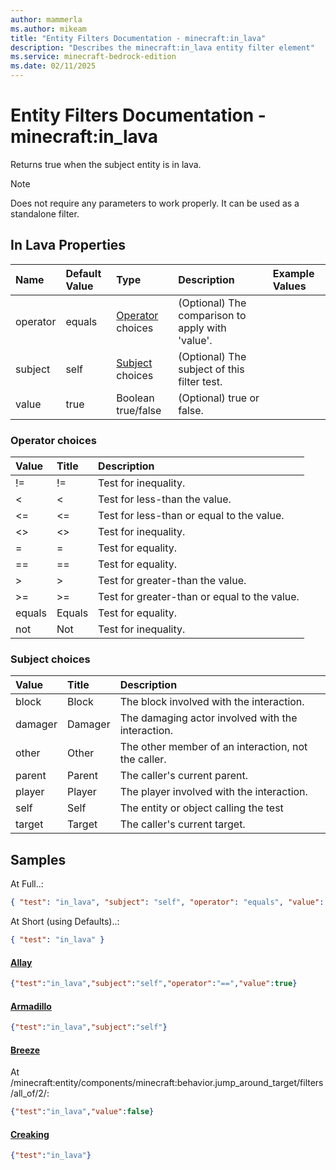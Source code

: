 ```yaml
---
author: mammerla
ms.author: mikeam
title: "Entity Filters Documentation - minecraft:in_lava"
description: "Describes the minecraft:in_lava entity filter element"
ms.service: minecraft-bedrock-edition
ms.date: 02/11/2025 
---
```


# Entity Filters Documentation - minecraft:in_lava

Returns true when the subject entity is in lava.

> [!Note]
> Does not require any parameters to work properly. It can be used as a standalone filter.


## In Lava Properties

|Name       |Default Value |Type |Description |Example Values |
|:----------|:-------------|:----|:-----------|:------------- |
| operator | equals | [Operator](#operator-choices) choices | (Optional) The comparison to apply with 'value'. |  | 
| subject | self | [Subject](#subject-choices) choices | (Optional) The subject of this filter test. |  | 
| value | true | Boolean true/false | (Optional) true or false. |  | 

### Operator choices

|Value       |Title |Description |
|:-----------|:-----|:-----------|
| != | != | Test for inequality.|
| < | < | Test for less-than the value.|
| <= | <= | Test for less-than or equal to the value.|
| <> | <> | Test for inequality.|
| = | = | Test for equality.|
| == | == | Test for equality.|
| > | > | Test for greater-than the value.|
| >= | >= | Test for greater-than or equal to the value.|
| equals | Equals | Test for equality.|
| not | Not | Test for inequality.|

### Subject choices

|Value       |Title |Description |
|:-----------|:-----|:-----------|
| block | Block | The block involved with the interaction.|
| damager | Damager | The damaging actor involved with the interaction.|
| other | Other | The other member of an interaction, not the caller.|
| parent | Parent | The caller's current parent.|
| player | Player | The player involved with the interaction.|
| self | Self | The entity or object calling the test|
| target | Target | The caller's current target.|

## Samples

At Full..: 

```json
{ "test": "in_lava", "subject": "self", "operator": "equals", "value": "true" }
```

At Short (using Defaults)..: 

```json
{ "test": "in_lava" }
```

#### [Allay](https://github.com/Mojang/bedrock-samples/tree/preview/behavior_pack/entities/allay.json)


```json
{"test":"in_lava","subject":"self","operator":"==","value":true}
```

#### [Armadillo](https://github.com/Mojang/bedrock-samples/tree/preview/behavior_pack/entities/armadillo.json)


```json
{"test":"in_lava","subject":"self"}
```

#### [Breeze](https://github.com/Mojang/bedrock-samples/tree/preview/behavior_pack/entities/breeze.json)

At /minecraft:entity/components/minecraft:behavior.jump_around_target/filters/all_of/2/: 

```json
{"test":"in_lava","value":false}
```

#### [Creaking](https://github.com/Mojang/bedrock-samples/tree/preview/behavior_pack/entities/creaking.json)


```json
{"test":"in_lava"}
```
